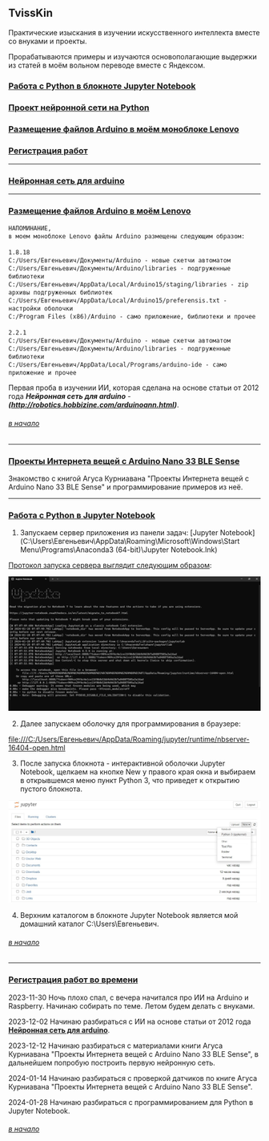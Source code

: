 ## TvissKin

Практические изыскания в изучении искусственного интеллекта вместе со внуками и проекты.

Прорабатываются примеры и изучаются основополагающие выдержки из статей в моём вольном переводе вместе с Яндексом.


### [Работа с Python в блокноте Jupyter Notebook](#%D1%80%D0%B0%D0%B1%D0%BE%D1%82%D0%B0-%D1%81-python-%D0%B2-jupyter-notebook)

### [Проект нейронной сети на Python](NeuralNet/NeuralNet.md)

### [Размещение файлов Arduino в моём моноблоке Lenovo](#%D1%80%D0%B0%D0%B7%D0%BC%D0%B5%D1%89%D0%B5%D0%BD%D0%B8%D0%B5-%D1%84%D0%B0%D0%B9%D0%BB%D0%BE%D0%B2-arduino-%D0%B2-%D0%BC%D0%BE%D1%91%D0%BC-lenovo)

### [Регистрация работ](#%D1%80%D0%B5%D0%B3%D0%B8%D1%81%D1%82%D1%80%D0%B0%D1%86%D0%B8%D1%8F-%D1%80%D0%B0%D0%B1%D0%BE%D1%82-%D0%B2%D0%BE-%D0%B2%D1%80%D0%B5%D0%BC%D0%B5%D0%BD%D0%B8)

---

### [Нейронная сеть для arduino](FirstMeeting/FirstMeeting.md) 

---

### [Размещение файлов Arduino в моём Lenovo]()

```
НАПОМИНАНИЕ, 
в моем моноблоке Lenovo файлы Arduino размещены следующим образом:

1.8.18
C:/Users/Евгеньевич/Документы/Arduino - новые скетчи автоматом
C:/Users/Евгеньевич/Документы/Arduino/libraries - подгруженные библиотеки
C:/Users/Евгеньевич/AppData/Local/Arduino15/staging/libraries - zip архивы подгруженных библиотек
C:/Users/Евгеньевич/AppData/Local/Arduino15/preferensis.txt - настройки оболочки
C:/Program Files (x86)/Arduino - само приложение, библиотеки и прочее

2.2.1
C:/Users/Евгеньевич/Документы/Arduino - новые скетчи автоматом
C:/Users/Евгеньевич/Документы/Arduino/libraries - подгруженные библиотеки
C:/Users/Евгеньевич/AppData/Local/Programs/arduino-ide - само приложение и прочее 
```
Первая проба в изучении ИИ, которая сделана на основе статьи от 2012 года ***Нейронная сеть для arduino*** - ***(http://robotics.hobbizine.com/arduinoann.html)***. 

###### [в начало](#tvisskin)

---

### [Проекты Интернета вещей с Arduino Nano 33 BLE Sense](ArduinoNano33BLESense/ArduinoNano33BLESense.md) 

Знакомство с книгой Агуса Курниавана "Проекты Интернета вещей с Arduino Nano 33 BLE Sense" и программирование примеров из неё. 

---

### [Работа с Python в Jupyter Notebook]()

1. Запускаем сервер приложения из панели задач: 
[Jupyter Notebook](C:\Users\Евгеньевич\AppData\Roaming\Microsoft\Windows\Start Menu\Programs\Anaconda3 (64-bit)\Jupyter Notebook.lnk)

[Протокол запуска сервера выглядит следующим образом](Anaconda/zapusk-jupiter.jpg):

![](Anaconda/zapusk-jupiter.jpg)

2. Далее запускаем оболочку для программирования в браузере:

[file:///C:/Users/Евгеньевич/AppData/Roaming/jupyter/runtime/nbserver-16404-open.html](file:///C:/Users/Евгеньевич/AppData/Roaming/jupyter/runtime/nbserver-16404-open.html)


3. После запуска блокнота - интерактивной оболочки Jupyter Notebook, щелкаем на кнопке New у правого края окна и выбираем в открывшемся меню пункт Python 3, что приведет к открытию пустого блокнота.

![](Anaconda/NewDoc.jpg)

4. Верхним каталогом в блокноте  Jupyter Notebook является мой домашний каталог C:\Users\Евгеньевич.

###### [в начало](#tvisskin)

---

### [Регистрация работ во времени]()

2023-11-30 Ночь плохо спал, с вечера начитался про ИИ на Arduino и Raspberry. Начинаю собирать по теме. Летом будем делать с внуками.

2023-12-02 Начинаю разбираться с ИИ на основе статьи от 2012 года **[ Нейронная сеть для arduino](http://robotics.hobbizine.com/arduinoann.html)**.

2023-12-12 Начинаю разбираться с материалами книги Агуса Курниавана "Проекты Интернета вещей с Arduino Nano 33 BLE Sense", в дальнейшем попробую построить первую нейронную сеть.

2024-01-14 Начинаю разбираться с проверкой датчиков по книге Агуса Курниавана "Проекты Интернета вещей с Arduino Nano 33 BLE Sense".

2024-01-28 Начинаю разбираться с программированием для Python в Jupyter Notebook.

###### [в начало](#tvisskin)





